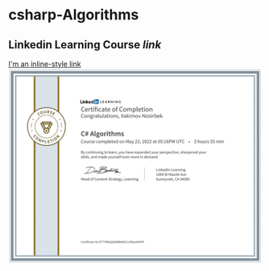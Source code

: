 # csharp-Algorithms

## Linkedin Learning Course _link_ 

[I'm an inline-style link](https://www.linkedin.com/learning/certificates/394be46170aa56d609436948dfa690bc5fddf4a5a793ee0971e8bb1118e30e6a?trk=share_certificate)
![CHEESE!](/11.png)